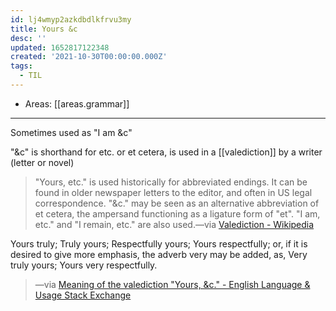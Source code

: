 ```yaml
---
id: lj4wmyp2azkdbdlkfrvu3my
title: Yours &c
desc: ''
updated: 1652817122348
created: '2021-10-30T00:00:00.000Z'
tags:
  - TIL
---
```


- Areas: [[areas.grammar]]

---

Sometimes used as "I am \&c"

"\&c" is shorthand for etc. or et cetera, is used in a [[valediction]] by a writer (letter or novel)

> "Yours, etc." is used historically for abbreviated endings. It can be found in older newspaper letters to the editor, and often in US legal correspondence. "\&c." may be seen as an alternative abbreviation of et cetera, the ampersand functioning as a ligature form of "et". "I am, etc." and "I remain, etc." are also used.—via [Valediction - Wikipedia](https://en.wikipedia.org/wiki/Valediction#Other_forms)

Yours truly; Truly yours; Respectfully yours; Yours respectfully; or, if it is desired to give more emphasis, the adverb very may be added, as, Very truly yours; Yours very respectfully.

> —via [Meaning of the valediction "Yours, \&c." - English Language & Usage Stack Exchange](https://english.stackexchange.com/questions/43403/meaning-of-the-valediction-yours-c)
